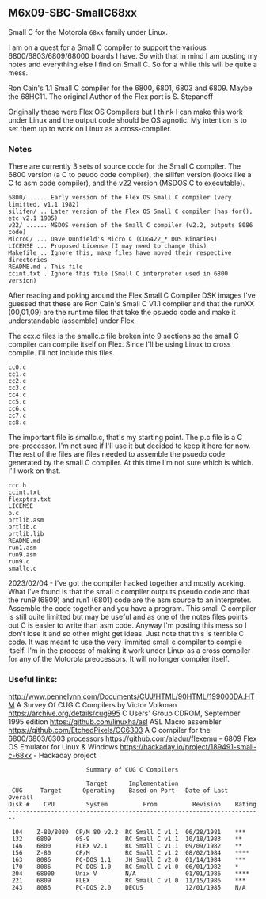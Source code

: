 ## M6x09-SBC-SmallC68xx

Small C for the Motorola `68xx` family under Linux.

I am on a quest for a Small C compiler to support the various 6800/6803/6809/68000 boards I have. So with that in mind I am posting my notes and everything else I find on Small C. So for a while this will be quite a mess.

Ron Cain's 1.1 Small C compiler for the 6800, 6801, 6803 and 6809. Maybe the 68HC11. The original Author of the Flex port is S. Stepanoff

Originally these were Flex OS Compilers but I think I can make this work under Linux and the output code should be OS agnotic. My intention is to set them up to work on Linux as a cross-compiler.

### Notes

There are currently 3 sets of source code for the Small C compiler. The 6800 version (a C to peudo code compiler), the silifen version (looks like a C to asm code compiler), and the v22 version (MSDOS C to executable).

```
6800/ ..... Early version of the Flex OS Small C compiler (very limitted, v1.1 1982)
silifen/ .. Later version of the Flex OS Small C compiler (has for(), etc v2.1 1985)
v22/ ...... MSDOS version of the Small C compiler (v2.2, outputs 8086 code)
MicroC/ ... Dave Dunfield's Micro C (CUG422_* DOS Binaries)
LICENSE ... Proposed License (I may need to change this)
Makefile .. Ignore this, make files have moved their respective directories
README.md . This file
ccint.txt . Ignore this file (Small C interpreter used in 6800 version)

```
After reading and poking around the Flex Small C Compiler DSK images I've guessed that these are Ron Cain's Small C V1.1 compiler and that the runXX (00,01,09) are the runtime files that take the psuedo code and make it understandable (assemble) under Flex.

The ccx.c files is the smallc.c file broken into 9 sections so the small C compiler can compile itself on Flex. Since I'll be using Linux to cross compile. I'll not include this files.

```
cc0.c
cc1.c
cc2.c
cc3.c
cc4.c
cc5.c
cc6.c
cc7.c
cc8.c
```

The important file is smallc.c, that's my starting point. The p.c file is a C pre-processor. I'm not sure if I'll use it but decided to keep it here for now. The rest of the files are files needed to assemble the psuedo code generated by the small C compiler. At this time I'm not sure which is which. I'll work on that.

```
ccc.h
ccint.txt
flexptrs.txt
LICENSE
p.c
prtlib.asm
prtlib.c
prtlib.lib
README.md
run1.asm
run9.asm
run9.c
smallc.c
```

2023/02/04 - I've got the compiler hacked together and mostly working. What I've found is that the small c compiler outputs pseudo code and that the run9 (6809) and run1 (6801) code are the asm source to an interpreter. Assemble the code together and you have a program. This small C compiler is still quite limitted but may be useful and as one of the notes files points out C is easier to write than asm code. Anyway I'm posting this mess so I don't lose it and so other might get ideas. Just note that this is terrible C code. It was meant to use the very limmited small c compiler to compile itself. I'm in the process of making it work under Linux as a cross compiler for any of the Motorola preocessors. It will no longer compiler itself.

### Useful links:

http://www.pennelynn.com/Documents/CUJ/HTML/90HTML/199000DA.HTM A Survey Of CUG C Compilers by Victor Volkman
https://archive.org/details/cug995 C Users' Group CDROM, September 1995 edition
https://github.com/linuxha/asl ASL Macro assembler
https://github.com/EtchedPixels/CC6303 A C compiler for the 6800/6803/6303 processors
https://github.com/aladur/flexemu - 6809 Flex OS Emulator for Linux & Windows
https://hackaday.io/project/189491-small-c-68xx - Hackaday project

```
                      Summary of CUG C Compilers

                      Target      Implementation
 CUG     Target      Operating    Based on Port   Date of Last  Overall
Disk #    CPU         System          From          Revision    Rating
------------------------------------------------------------------------

 104    Z-80/8080  CP/M 80 v2.2  RC Small C v1.1  06/28/1981    ***
 132    6809       0S-9          RC Small C v1.1  10/18/1983    **
 146    6800       FLEX v2.1     RC Small C v1.1  09/09/1982    **
 156    Z-80       CP/M          RC Small C v1.2  08/02/1984    ****
 163    8086       PC-DOS 1.1    JH Small C v2.0  01/14/1984    ***
 170    8086       PC-DOS 1.0    RC Small C v1.0  06/01/1982    *
 204    68000      Unix V        N/A              01/01/1986    ****
 221    6809       FLEX          RC Small C v1.0  11/15/1986    ***
 243    8086       PC-DOS 2.0    DECUS            12/01/1985    N/A
```
